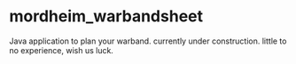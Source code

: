 # mordheim_warbandsheet
Java application to plan your warband. currently under construction. little to no experience, wish us luck.
